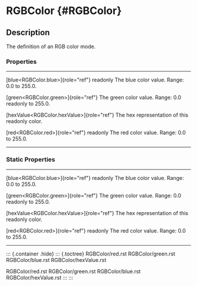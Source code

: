 RGBColor {#RGBColor}
========

Description
-----------

The definition of an RGB color mode.

### Properties

  --------------------------------------------- -----------------------------------
  [blue\<RGBColor.blue\>]{role="ref"} readonly  The blue color value. Range: 0.0 to
                                                255.0.

  [green\<RGBColor.green\>]{role="ref"}         The green color value. Range: 0.0
  readonly                                      to 255.0.

  [hexValue\<RGBColor.hexValue\>]{role="ref"}   The hex representation of this
  readonly                                      color.

  [red\<RGBColor.red\>]{role="ref"} readonly    The red color value. Range: 0.0 to
                                                255.0.
  --------------------------------------------- -----------------------------------

### Static Properties

  --------------------------------------------- -----------------------------------
  [blue\<RGBColor.blue\>]{role="ref"} readonly  The blue color value. Range: 0.0 to
                                                255.0.

  [green\<RGBColor.green\>]{role="ref"}         The green color value. Range: 0.0
  readonly                                      to 255.0.

  [hexValue\<RGBColor.hexValue\>]{role="ref"}   The hex representation of this
  readonly                                      color.

  [red\<RGBColor.red\>]{role="ref"} readonly    The red color value. Range: 0.0 to
                                                255.0.
  --------------------------------------------- -----------------------------------

::: {.container .hide}
::: {.toctree}
RGBColor/red.rst RGBColor/green.rst RGBColor/blue.rst
RGBColor/hexValue.rst

RGBColor/red.rst RGBColor/green.rst RGBColor/blue.rst
RGBColor/hexValue.rst
:::
:::
